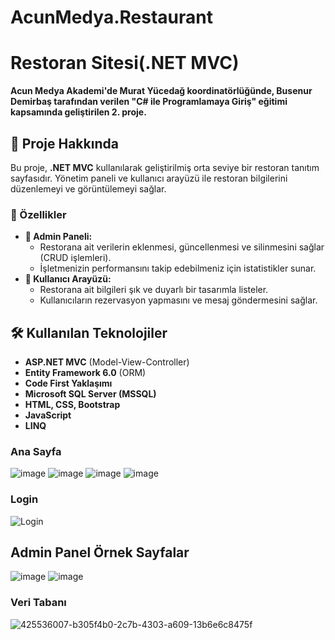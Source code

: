 # AcunMedya.Restaurant

# Restoran Sitesi(.NET MVC)

**Acun Medya Akademi'de Murat Yücedağ koordinatörlüğünde, Busenur Demirbaş tarafından verilen "C# ile Programlamaya Giriş" eğitimi kapsamında geliştirilen 2. proje.**

## 📌 Proje Hakkında  
Bu proje, **.NET MVC** kullanılarak geliştirilmiş orta seviye bir restoran tanıtım sayfasıdır. Yönetim paneli ve kullanıcı arayüzü ile restoran bilgilerini düzenlemeyi ve görüntülemeyi sağlar.

### 🚀 Özellikler  
- **🔧 Admin Paneli:**  
  - Restorana ait verilerin eklenmesi, güncellenmesi ve silinmesini sağlar (CRUD işlemleri).  
  - İşletmenizin performansını takip edebilmeniz için istatistikler sunar.  
- **🎨 Kullanıcı Arayüzü:**  
  - Restorana ait bilgileri şık ve duyarlı bir tasarımla listeler.  
  - Kullanıcıların rezervasyon yapmasını ve mesaj göndermesini sağlar.  

## 🛠 Kullanılan Teknolojiler  
- **ASP.NET MVC** (Model-View-Controller)  
- **Entity Framework 6.0** (ORM)  
- **Code First Yaklaşımı**  
- **Microsoft SQL Server (MSSQL)**  
- **HTML, CSS, Bootstrap**  
- **JavaScript**  
- **LINQ**  


<h3>Ana Sayfa</h3>

![image](https://github.com/user-attachments/assets/8b0569b1-2f15-4f1a-a6be-eb4ea42d1457)
![image](https://github.com/user-attachments/assets/34010e01-cd1a-444c-9a65-221a617f4a15)
![image](https://github.com/user-attachments/assets/f050ce5a-4fc5-4d7a-b012-af8ec6c866f1)
![image](https://github.com/user-attachments/assets/90e5574f-3833-41f8-a33d-fec1fc064632)


<h3>Login</h3>
<img src="https://github.com/user-attachments/assets/29318496-e9d9-4955-978d-da0bb8ad88e0" title="Login" alt="Login">


<h2>Admin Panel Örnek Sayfalar</h2>

![image](https://github.com/user-attachments/assets/e6c35f7c-7b38-4424-809b-4329b04028b2)
![image](https://github.com/user-attachments/assets/e69ec9f6-77d4-45f8-9f5d-2f839a00cc49)


<h3>Veri Tabanı</h3>

![425536007-b305f4b0-2c7b-4303-a609-13b6e6c8475f](https://github.com/user-attachments/assets/49250883-94fc-4ae5-bbb6-50289b6bdda5)
